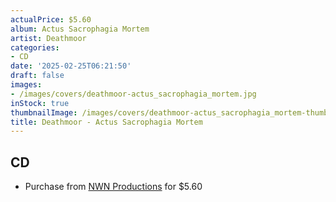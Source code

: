 ```yaml
---
actualPrice: $5.60
album: Actus Sacrophagia Mortem
artist: Deathmoor
categories:
- CD
date: '2025-02-25T06:21:50'
draft: false
images:
- /images/covers/deathmoor-actus_sacrophagia_mortem.jpg
inStock: true
thumbnailImage: /images/covers/deathmoor-actus_sacrophagia_mortem-thumb.jpg
title: Deathmoor - Actus Sacrophagia Mortem
---
```


## CD
* Purchase from [NWN Productions](http://shop.nwnprod.com/index.php?route=product/product&path=93&product_id=1423&sort=pd.name&order=ASC) for $5.60
